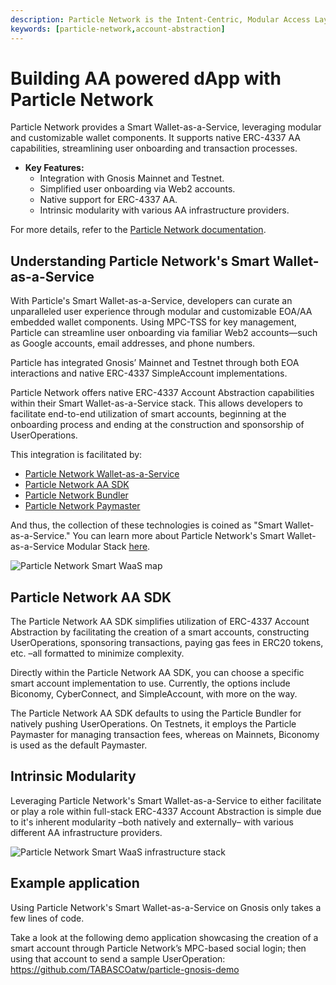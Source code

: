 ```yaml
---
description: Particle Network is the Intent-Centric, Modular Access Layer of Web3 supercharging UX through its Smart Wallet-as-a-Service
keywords: [particle-network,account-abstraction]
---
```


# Building AA powered dApp with Particle Network

Particle Network provides a Smart Wallet-as-a-Service, leveraging modular and customizable wallet components. It supports native ERC-4337 AA capabilities, streamlining user onboarding and transaction processes.

- **Key Features:**
  - Integration with Gnosis Mainnet and Testnet.
  - Simplified user onboarding via Web2 accounts.
  - Native support for ERC-4337 AA.
  - Intrinsic modularity with various AA infrastructure providers.

For more details, refer to the [Particle Network documentation](https://docs.particle.network/).



## Understanding Particle Network's Smart Wallet-as-a-Service

With Particle's Smart Wallet-as-a-Service, developers can curate an unparalleled user experience through modular and customizable EOA/AA embedded wallet components. Using MPC-TSS for key management, Particle can streamline user onboarding via familiar Web2 accounts—such as Google accounts, email addresses, and phone numbers.

Particle has integrated Gnosis’ Mainnet and Testnet through both EOA interactions and native ERC-4337 SimpleAccount implementations.

Particle Network offers native ERC-4337 Account Abstraction capabilities within their Smart Wallet-as-a-Service stack. This allows developers to facilitate end-to-end utilization of smart accounts, beginning at the onboarding process and ending at the construction and sponsorship of UserOperations. 

This integration is facilitated by:
- [Particle Network Wallet-as-a-Service](https://developers.particle.network)
- [Particle Network AA SDK](https://developers.particle.network/reference/introduction-to-smart-waas)
- [Particle Network Bundler](https://developers.particle.network/docs/particle-bundler)
- [Particle Network Paymaster](https://developers.particle.network/docs/omnichain-paymaster)

And thus, the collection of these technologies is coined as "Smart Wallet-as-a-Service." You can learn more about Particle Network's Smart Wallet-as-a-Service Modular Stack [here](https://blog.particle.network/announcing-our-smart-wallet-as-a-service-modular-stack-upgrading-waas-with-erc-4337/).

![Particle Network Smart WaaS map](https://blog.particle.network/content/images/2023/10/graphic-image-2.png)

## Particle Network AA SDK

The Particle Network AA SDK simplifies utilization of ERC-4337 Account Abstraction by facilitating the creation of a smart accounts, constructing UserOperations, sponsoring transactions, paying gas fees in ERC20 tokens, etc. –all formatted to minimize complexity.

Directly within the Particle Network AA SDK, you can choose a specific smart account implementation to use. Currently, the options include Biconomy, CyberConnect, and SimpleAccount, with more on the way.

The Particle Network AA SDK defaults to using the Particle Bundler for natively pushing UserOperations. On Testnets, it employs the Particle Paymaster for managing transaction fees, whereas on Mainnets, Biconomy is used as the default Paymaster.

## Intrinsic Modularity

Leveraging Particle Network's Smart Wallet-as-a-Service to either facilitate or play a role within full-stack ERC-4337 Account Abstraction is simple due to it's inherent modularity –both natively and externally– with various different AA infrastructure providers.

![Particle Network Smart WaaS infrastructure stack](https://blog.particle.network/content/images/size/w1000/2023/10/1-3.png)

## Example application

Using Particle Network's Smart Wallet-as-a-Service on Gnosis only takes a few lines of code.

Take a look at the following demo application showcasing the creation of a smart account through Particle Network’s MPC-based social login; then using that account to send a sample UserOperation: https://github.com/TABASCOatw/particle-gnosis-demo
